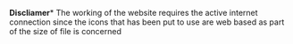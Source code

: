 **Discliamer***
The working of the website requires the active internet connection since the icons that has been put to use are web based as part of the size of file is concerned
